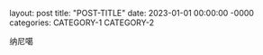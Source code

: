 layout: post
title: "POST-TITLE"
date: 2023-01-01 00:00:00 -0000
categories: CATEGORY-1 CATEGORY-2

纳尼噶
